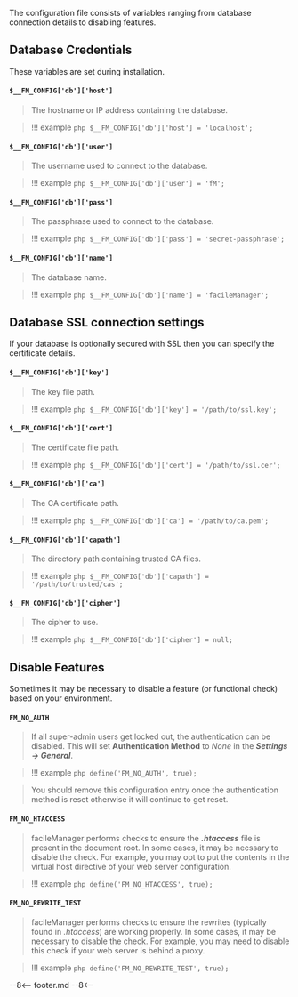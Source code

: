 The configuration file consists of variables ranging from database connection details to disabling features.

## Database Credentials
These variables are set during installation.

#### `$__FM_CONFIG['db']['host']`
> The hostname or IP address containing the database.

> !!! example
    ``` php
    $__FM_CONFIG['db']['host'] = 'localhost';
    ```

#### `$__FM_CONFIG['db']['user']`
> The username used to connect to the database.

> !!! example
    ``` php
    $__FM_CONFIG['db']['user'] = 'fM';
    ```


#### `$__FM_CONFIG['db']['pass']`
> The passphrase used to connect to the database.

> !!! example
    ``` php
    $__FM_CONFIG['db']['pass'] = 'secret-passphrase';
    ```

#### `$__FM_CONFIG['db']['name']`
> The database name.

> !!! example
    ``` php
    $__FM_CONFIG['db']['name'] = 'facileManager';
    ```

## Database SSL connection settings
If your database is optionally secured with SSL then you can specify the certificate details.

#### `$__FM_CONFIG['db']['key']`
> The key file path.

> !!! example
    ``` php
    $__FM_CONFIG['db']['key'] = '/path/to/ssl.key';
    ```

#### `$__FM_CONFIG['db']['cert']`
> The certificate file path.

> !!! example
    ``` php
    $__FM_CONFIG['db']['cert'] = '/path/to/ssl.cer';
    ```

#### `$__FM_CONFIG['db']['ca']`
> The CA certificate path.

> !!! example
    ``` php
    $__FM_CONFIG['db']['ca'] = '/path/to/ca.pem';
    ```

#### `$__FM_CONFIG['db']['capath']`
> The directory path containing trusted CA files.

> !!! example
    ``` php
    $__FM_CONFIG['db']['capath'] = '/path/to/trusted/cas';
    ```

#### `$__FM_CONFIG['db']['cipher']`
> The cipher to use.

> !!! example
    ``` php
    $__FM_CONFIG['db']['cipher'] = null;
    ```

## Disable Features
Sometimes it may be necessary to disable a feature (or functional check) based on your environment.

#### `FM_NO_AUTH`
> If all super-admin users get locked out, the authentication can be disabled.  This will set **Authentication Method** to _None_ in the **_Settings → General_**.

> !!! example
    ``` php
    define('FM_NO_AUTH', true);
    ```

>You should remove this configuration entry once the authentication method is reset otherwise it will continue to get reset.

#### `FM_NO_HTACCESS`
> facileManager performs checks to ensure the **_.htaccess_** file is present in the document root. In some cases, it may be necssary to disable the check. For example, you may opt to put the contents in the virtual host directive of your web server configuration.

> !!! example
    ``` php
    define('FM_NO_HTACCESS', true);
    ```


#### `FM_NO_REWRITE_TEST`
> facileManager performs checks to ensure the rewrites (typically found in _.htaccess_) are working properly. In some cases, it may be necessary to disable the check. For example, you may need to disable this check if your web server is behind a proxy.

> !!! example
    ``` php
    define('FM_NO_REWRITE_TEST', true);
    ```

--8<--
footer.md
--8<--
